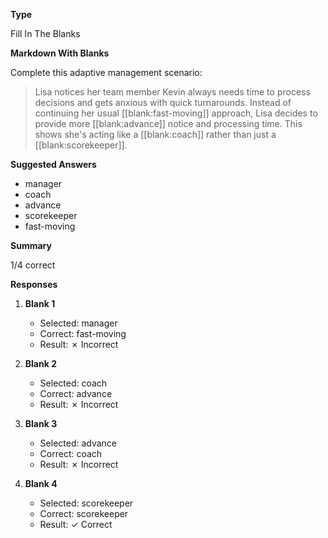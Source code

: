 __Type__

Fill In The Blanks

__Markdown With Blanks__

Complete this adaptive management scenario:



> Lisa notices her team member Kevin always needs time to process decisions and gets anxious with quick turnarounds. Instead of continuing her usual [[blank:fast-moving]] approach, Lisa decides to provide more [[blank:advance]] notice and processing time. This shows she's acting like a [[blank:coach]] rather than just a [[blank:scorekeeper]].

__Suggested Answers__

- manager
- coach
- advance
- scorekeeper
- fast-moving

__Summary__

1/4 correct

__Responses__

1. **Blank 1**
   - Selected: manager
   - Correct: fast-moving
   - Result: ✗ Incorrect

2. **Blank 2**
   - Selected: coach
   - Correct: advance
   - Result: ✗ Incorrect

3. **Blank 3**
   - Selected: advance
   - Correct: coach
   - Result: ✗ Incorrect

4. **Blank 4**
   - Selected: scorekeeper
   - Correct: scorekeeper
   - Result: ✓ Correct

